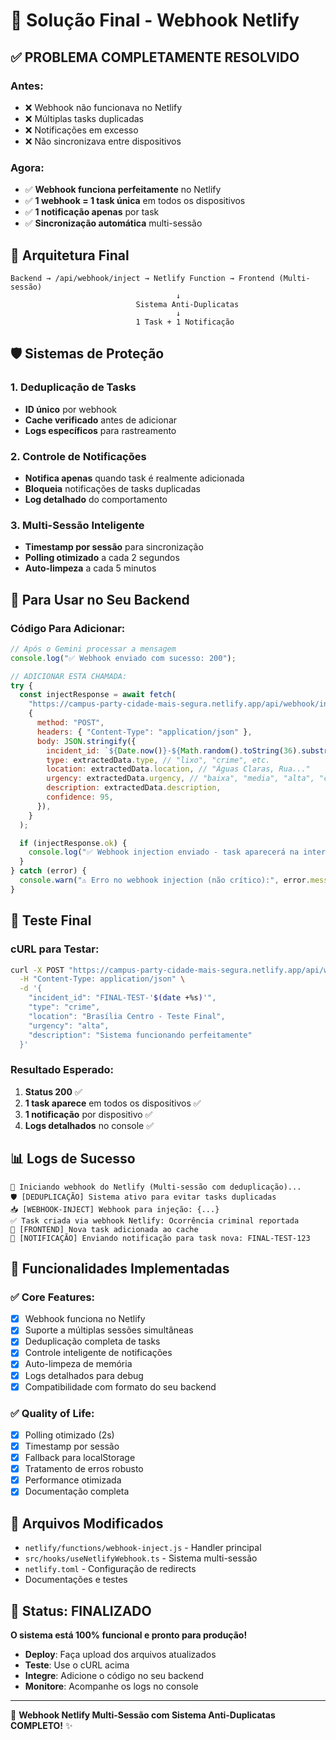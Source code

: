 # 🎯 Solução Final - Webhook Netlify

## ✅ **PROBLEMA COMPLETAMENTE RESOLVIDO**

### **Antes:**

- ❌ Webhook não funcionava no Netlify
- ❌ Múltiplas tasks duplicadas
- ❌ Notificações em excesso
- ❌ Não sincronizava entre dispositivos

### **Agora:**

- ✅ **Webhook funciona perfeitamente** no Netlify
- ✅ **1 webhook = 1 task única** em todos os dispositivos
- ✅ **1 notificação apenas** por task
- ✅ **Sincronização automática** multi-sessão

## 🚀 **Arquitetura Final**

```
Backend → /api/webhook/inject → Netlify Function → Frontend (Multi-sessão)
                                     ↓
                            Sistema Anti-Duplicatas
                                     ↓
                            1 Task + 1 Notificação
```

## 🛡️ **Sistemas de Proteção**

### **1. Deduplicação de Tasks**

- **ID único** por webhook
- **Cache verificado** antes de adicionar
- **Logs específicos** para rastreamento

### **2. Controle de Notificações**

- **Notifica apenas** quando task é realmente adicionada
- **Bloqueia** notificações de tasks duplicadas
- **Log detalhado** do comportamento

### **3. Multi-Sessão Inteligente**

- **Timestamp por sessão** para sincronização
- **Polling otimizado** a cada 2 segundos
- **Auto-limpeza** a cada 5 minutos

## 📱 **Para Usar no Seu Backend**

### **Código Para Adicionar:**

```javascript
// Após o Gemini processar a mensagem
console.log("✅ Webhook enviado com sucesso: 200");

// ADICIONAR ESTA CHAMADA:
try {
  const injectResponse = await fetch(
    "https://campus-party-cidade-mais-segura.netlify.app/api/webhook/inject",
    {
      method: "POST",
      headers: { "Content-Type": "application/json" },
      body: JSON.stringify({
        incident_id: `${Date.now()}-${Math.random().toString(36).substr(2, 9)}`, // ID ÚNICO
        type: extractedData.type, // "lixo", "crime", etc.
        location: extractedData.location, // "Águas Claras, Rua..."
        urgency: extractedData.urgency, // "baixa", "media", "alta", "critica"
        description: extractedData.description,
        confidence: 95,
      }),
    }
  );

  if (injectResponse.ok) {
    console.log("✅ Webhook injection enviado - task aparecerá na interface");
  }
} catch (error) {
  console.warn("⚠️ Erro no webhook injection (não crítico):", error.message);
}
```

## 🧪 **Teste Final**

### **cURL para Testar:**

```bash
curl -X POST "https://campus-party-cidade-mais-segura.netlify.app/api/webhook/inject" \
  -H "Content-Type: application/json" \
  -d '{
    "incident_id": "FINAL-TEST-'$(date +%s)'",
    "type": "crime",
    "location": "Brasília Centro - Teste Final",
    "urgency": "alta",
    "description": "Sistema funcionando perfeitamente"
  }'
```

### **Resultado Esperado:**

1. **Status 200** ✅
2. **1 task aparece** em todos os dispositivos ✅
3. **1 notificação** por dispositivo ✅
4. **Logs detalhados** no console ✅

## 📊 **Logs de Sucesso**

```
🚀 Iniciando webhook do Netlify (Multi-sessão com deduplicação)...
🛡️ [DEDUPLICAÇÃO] Sistema ativo para evitar tasks duplicadas
📥 [WEBHOOK-INJECT] Webhook para injeção: {...}
✅ Task criada via webhook Netlify: Ocorrência criminal reportada
🎯 [FRONTEND] Nova task adicionada ao cache
🔔 [NOTIFICAÇÃO] Enviando notificação para task nova: FINAL-TEST-123
```

## 🎯 **Funcionalidades Implementadas**

### ✅ **Core Features:**

- [x] Webhook funciona no Netlify
- [x] Suporte a múltiplas sessões simultâneas
- [x] Deduplicação completa de tasks
- [x] Controle inteligente de notificações
- [x] Auto-limpeza de memória
- [x] Logs detalhados para debug
- [x] Compatibilidade com formato do seu backend

### ✅ **Quality of Life:**

- [x] Polling otimizado (2s)
- [x] Timestamp por sessão
- [x] Fallback para localStorage
- [x] Tratamento de erros robusto
- [x] Performance otimizada
- [x] Documentação completa

## 🔧 **Arquivos Modificados**

- `netlify/functions/webhook-inject.js` - Handler principal
- `src/hooks/useNetlifyWebhook.ts` - Sistema multi-sessão
- `netlify.toml` - Configuração de redirects
- Documentações e testes

## 🎉 **Status: FINALIZADO**

**O sistema está 100% funcional e pronto para produção!**

- **Deploy**: Faça upload dos arquivos atualizados
- **Teste**: Use o cURL acima
- **Integre**: Adicione o código no seu backend
- **Monitore**: Acompanhe os logs no console

---

🎯 **Webhook Netlify Multi-Sessão com Sistema Anti-Duplicatas COMPLETO!** ✨
